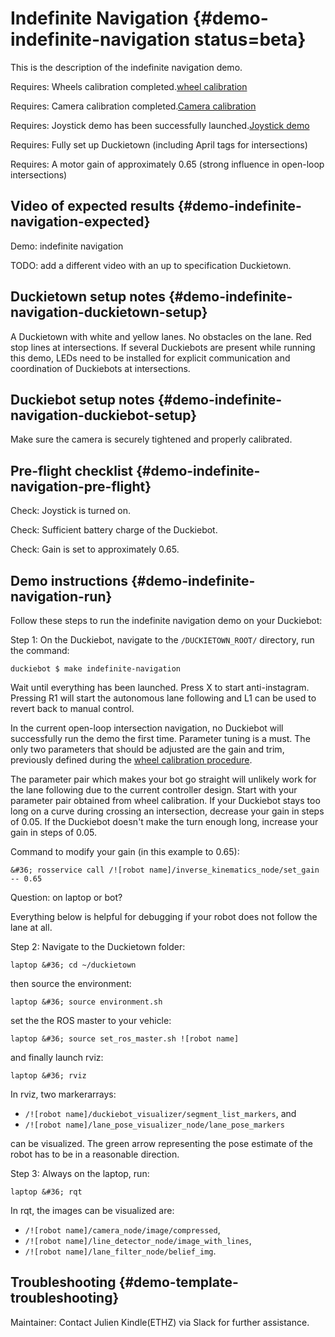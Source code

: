 # Indefinite Navigation {#demo-indefinite-navigation status=beta}

This is the description of the indefinite navigation demo.

<div class='requirements' markdown="1">

Requires: Wheels calibration completed.[wheel calibration](#wheel-calibration)

Requires: Camera calibration completed.[Camera calibration](#camera-calib)

Requires: Joystick demo has been successfully launched.[Joystick demo](#rc-control)

Requires: Fully set up Duckietown (including April tags for intersections)

Requires: A motor gain of approximately 0.65 (strong influence in open-loop intersections)
</div>

## Video of expected results {#demo-indefinite-navigation-expected}

<!--
[link 1 of lane following](https://photos.google.com/share/AF1QipMEwYvBW5hl3_l4M0f9on3RSKJmYftbWxo0nSyW7EMTBWs7iXRc_fHEc5mouSMSxA/photo/AF1QipPOmXr0yu__d_J0Wefp1Gm6sNTtptUk57FvS6Fo?key=M1ZWc2k0Nnl4ckFjd3dwRmV0WmdMSzFWU0xmOXh3)
-->

<div figure-id="fig:demo-indefinite-navigation">
    <figcaption>Demo: indefinite navigation
    </figcaption>
    <dtvideo src='vimeo:247596730'/>
</div>

TODO: add a different video with an up to specification Duckietown.

## Duckietown setup notes {#demo-indefinite-navigation-duckietown-setup}

A Duckietown with white and yellow lanes. No obstacles on the lane. Red stop lines at intersections. If several Duckiebots are present while running this demo, LEDs need to be installed for explicit communication and coordination of Duckiebots at intersections.

## Duckiebot setup notes {#demo-indefinite-navigation-duckiebot-setup}

Make sure the camera is securely tightened and properly calibrated.

## Pre-flight checklist {#demo-indefinite-navigation-pre-flight}

Check: Joystick is turned on.

Check: Sufficient battery charge of the Duckiebot.

Check: Gain is set to approximately 0.65.

## Demo instructions {#demo-indefinite-navigation-run}

Follow these steps to run the indefinite navigation demo on your Duckiebot:

Step 1: On the Duckiebot, navigate to the `/DUCKIETOWN_ROOT/` directory, run the command:

    duckiebot $ make indefinite-navigation

Wait until everything has been launched. Press X to start anti-instagram. Pressing R1 will start the autonomous lane following and L1 can be used to revert back to manual control.

In the current open-loop intersection navigation, no Duckiebot will successfully run the demo the first time. Parameter tuning is a must. The only two parameters that should be adjusted are the gain and trim, previously defined during the [wheel calibration procedure](#wheel-calibration).

The parameter pair which makes your bot go straight will unlikely work for the lane following due to the current controller design. Start with your parameter pair obtained from wheel calibration. If your Duckiebot stays too long on a curve during crossing an intersection, decrease your gain in steps of 0.05. If the Duckiebot doesn't make the turn enough long, increase your gain in steps of 0.05.

Command to modify your gain (in this example to 0.65):

    &#36; rosservice call /![robot name]/inverse_kinematics_node/set_gain -- 0.65

Question: on laptop or bot?

Everything below is helpful for debugging if your robot does not follow the lane at all.

Step 2: Navigate to the Duckietown folder:

    laptop &#36; cd ~/duckietown

then source the environment:

    laptop &#36; source environment.sh

set the the ROS master to your vehicle:

    laptop &#36; source set_ros_master.sh ![robot name]

and finally launch rviz:

    laptop &#36; rviz

In rviz, two markerarrays:

- `/![robot name]/duckiebot_visualizer/segment_list_markers`, and
-  `/![robot name]/lane_pose_visualizer_node/lane_pose_markers`

can be visualized. The green arrow representing the pose estimate of the robot has to be in a reasonable direction.

Step 3: Always on the laptop, run:

    laptop &#36; rqt

In rqt, the images can be visualized are:

-  `/![robot name]/camera_node/image/compressed`,
-  `/![robot name]/line_detector_node/image_with_lines`,
-  `/![robot name]/lane_filter_node/belief_img`.

## Troubleshooting {#demo-template-troubleshooting}

Maintainer: Contact Julien Kindle(ETHZ) via Slack for further assistance.
